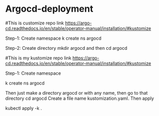 # Argocd-deployment

#This is customize repo link
https://argo-cd.readthedocs.io/en/stable/operator-manual/installation/#kustomize

Step-1: Create namespace
k create ns argocd

Step-2: Create directory
mkdir argocd and then cd argocd


#This is my kustomize repo link 
https://argo-cd.readthedocs.io/en/stable/operator-manual/installation/#kustomize

Step-1: Create namespace

k create ns argocd

Then just make a directory argocd or with any name, then go to that directory
cd argocd
Create a file name kustomization.yaml. Then apply

kubectl apply -k .
